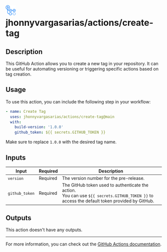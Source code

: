 # <img src="../assets/images/github-actions-logo.png" alt="github actions logo" style="height: 32px"  /> jhonnyvargasarias/actions/create-tag

## Description

This GitHub Action allows you to create a new tag in your repository. It can be useful for automating versioning or triggering specific actions based on tag creation.

## Usage

To use this action, you can include the following step in your workflow:

```yaml
- name: Create Tag
  uses: jhonnyvargasarias/actions/create-tag@main
  with:
    build-version: '1.0.0'
    github_token: ${{ secrets.GITHUB_TOKEN }}
```

Make sure to replace `1.0.0` with the desired tag name.

## Inputs

| Input          | Required | Description                                                                                                                                      |
| -------------- | -------- | ------------------------------------------------------------------------------------------------------------------------------------------------ |
| `version`      | Required | The version number for the pre-release.                                                                                                          |
| `github_token` | Required | The GitHub token used to authenticate the action.<br />You can use `${{ secrets.GITHUB_TOKEN }}` to access the default token provided by GitHub. |

## Outputs

This action doesn't have any outputs.

---

For more information, you can check out the [GitHub Actions documentation](https://docs.github.com/en/actions).
